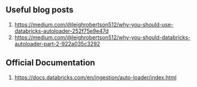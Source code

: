 ## Useful blog posts 
1. https://medium.com/@leighrobertson512/why-you-should-use-databricks-autoloader-252f75e9e47d
2. https://medium.com/@leighrobertson512/why-you-should-databricks-autoloader-part-2-922a035c3292

## Official Documentation  
1. https://docs.databricks.com/en/ingestion/auto-loader/index.html
